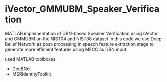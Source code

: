 # iVector_GMMUBM_Speaker_Verification 
MATLAB implementation of DBN-based Speaker Verification using iVector and GMMUBM on the NIST04 and NIST08 dataset
in this code we use Deep Belief Network as post-processing in speech feature extraction stage to generate more efficient features using MFCC as DBN input.

used MATLAB toolboxes:
  * DeeBNet
  * MSRIdentityToolkit
